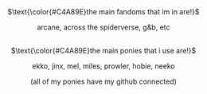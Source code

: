 ## 
<p align="center">
$\text{\color{#C4A89E}the main fandoms that im in are!}$

<p align="center">
  arcane, across the spiderverse, g&b, etc

## 
<p align="center">
$\text{\color{#C4A89E}the main ponies that i use are!}$

<p align="center">
  ekko, jinx, mel, miles, prowler, hobie, neeko

<p align="center"> 
(all of my ponies have my github connected)

